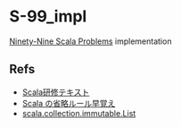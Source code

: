 # S-99_impl
[Ninety-Nine Scala Problems](http://aperiodic.net/phil/scala/s-99/) implementation

## Refs
- [Scala研修テキスト](https://dwango.github.io/scala_text/)
- [Scala の省略ルール早覚え](https://gist.github.com/gakuzzzz/10104162)
- [scala.collection.immutable.List](https://www.scala-lang.org/api/2.12.3/scala/collection/immutable/List.html)

